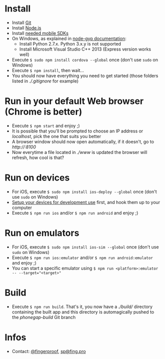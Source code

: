 # Install

* Install [Git](https://git-scm.com/downloads)
* Install [Node.js](https://nodejs.org/en/download/)
* Install [needed mobile SDKs](https://cordova.apache.org/docs/en/5.1.1/guide/platforms/index.html)
* On Windows, as explained in [node-gyp documentation](https://github.com/nodejs/node-gyp):
  * Install Python 2.7.x. Python 3.x.y is not supported
  * Install Microsoft Visual Studio C++ 2013 (Express version works well)
* Execute `$ sudo npm install cordova --global` once (don't use `sudo` on Windows)
* Execute `$ npm install`, then wait...
* You should now have everything you need to get started (those folders listed in *./.gitignore* for example)

# Run in your default Web browser (Chrome is better)

* Execute `$ npm start` and enjoy ;)
* It is possible that you'll be prompted to choose an IP address or *localhost*, pick the one that suits you better
* A browser window should now open automatically, if it doesn't, go to *http://<ip or localhost>:8100*
* Now everytime a file located in *./www* is updated the browser will refresh, how cool is that?

# Run on devices

* For iOS, execute `$ sudo npm install ios-deploy --global` once (don't use `sudo` on Windows)
* [Setup your devices for development use](http://developer.android.com/tools/device.html) first, and hook them up to your computer
* Execute `$ npm run ios` and/or `$ npm run android` and enjoy ;)

# Run on emulators

* For iOS, execute `$ sudo npm install ios-sim --global` once (don't use `sudo` on Windows)
* Execute `$ npm run ios:emulator` and/or `$ npm run android:emulator` and enjoy ;)
* You can start a specific emulator using `$ npm run <platform>:emulator -- --target="<target>"`

# Build

* Execute `$ npm run build`. That's it, you now have a *./build/* directory containing the built app and this directory is automagically pushed to the *phonegap-build* Git branch

# Infos

* Contact: [@fingerproof](https://twitter.com/fingerproof), sp@fing.pro

